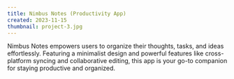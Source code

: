```yaml
---
title: Nimbus Notes (Productivity App)
created: 2023-11-15
thumbnail: project-3.jpg
---
```


Nimbus Notes empowers users to organize their thoughts, tasks, and
ideas effortlessly. Featuring a minimalist design and powerful
features like cross-platform syncing and collaborative editing, this
app is your go-to companion for staying productive and organized.
